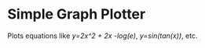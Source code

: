 # Simple Graph Plotter
Plots equations like *y=2x^2 + 2x -log(e)*, *y=sin(tan(x))*, etc.
<!--
## About

**What?**

This application is a simple polynomial graph plotter. It allows the user to input a simple equation like
*y=2x^2 + 2* and then display a graph corresponding to the equation.

**Who?**

People who study anything related to math can find this tool useful. Graphing an equation can quickly show many 
useful properties like:
- domain and range
- intercepts
- shape
- behaviour at large values of x,y, etc.
- and many more...

**Why?**

I am interested in making this project because I like studying math and want to make something related to such interest.
This is also a good way to test and expand my programming knowledge.

## User Stories

- As a user, I want to be able to see a graph of a polynomial equation
- As a user, I want to be able to add an equation to a list of equations to graph
- As a user, I want to be able to view a list of the equations of the graphs
- As a user, I want to be able to select an existing graph and change its equation
- As a user, I want to be able to delete an existing graph
- As a user, I want to be promoted to save the current list of equations to a file
when I quit the application 
- As a user, I want to be able to load the equations list file when I start the application

**Phase 4: Task 2**

>Thu Nov 25 20:39:41 PST 2021<br/>
An equation y = tan(x) added to List<br/><br/>
Thu Nov 25 20:39:50 PST 2021<br/>
An equation y = x^2-4 added to List<br/><br/>
Thu Nov 25 20:40:15 PST 2021<br/>
Equation at index 0 updated to: y=2^(-x)<br/><br/>
Thu Nov 25 20:40:22 PST 2021<br/>
Equation at index 1 removed from list.

**Phase4: Task 3**

Looking at the UML diagram, a lot of the classes are dependent on multiple other classes.
I think this will lead to problems if I want to change something major in one class. It 
will also be hard to track down bugs in code. If I had more time to work on the project I would change the following:
- Refactor my classes in `gui` package to reduce the associations to `EquationList`
- Possibly make the classes in `gui` package more independent
- Add more 'specific' classes to decrease coupling
- There should be a way to remove the Observers and still have same functionality
-->
